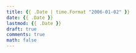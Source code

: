 ```yaml
---
title: {{ .Date | time.Format "2006-01-02" }}
date: {{ .Date }}
lastmod: {{ .Date }}
draft: true
comments: true
math: false
---
```


